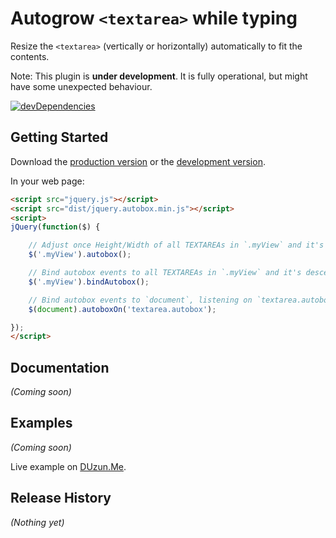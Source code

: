 # Autogrow `<textarea>` while typing

Resize the `<textarea>` (vertically or horizontally) automatically to fit the contents.

Note: This plugin is **under development**.
      It is fully operational, but might have some unexpected behaviour.

[![devDependencies](https://david-dm.org/duzun/jquery.autobox/dev-status.svg)](https://david-dm.org/duzun/jquery.autobox#info=devDependencies&view=table)

## Getting Started
Download the [production version][min] or the [development version][max].

[min]: https://raw.github.com/duzun/jquery.autobox/master/dist/jquery.autobox.min.js
[max]: https://raw.github.com/duzun/jquery.autobox/master/dist/jquery.autobox.js

In your web page:

```html
<script src="jquery.js"></script>
<script src="dist/jquery.autobox.min.js"></script>
<script>
jQuery(function($) {

    // Adjust once Height/Width of all TEXTAREAs in `.myView` and it's descendants.
    $('.myView').autobox();

    // Bind autobox events to all TEXTAREAs in `.myView` and it's descendants.
    $('.myView').bindAutobox();

    // Bind autobox events to `document`, listening on `textarea.autobox` events.
    $(document).autoboxOn('textarea.autobox');

});
</script>
```

## Documentation
_(Coming soon)_

## Examples
_(Coming soon)_

Live example on [DUzun.Me](https://duzun.me/playground/encode#base64UrlEncode=).

## Release History
_(Nothing yet)_
